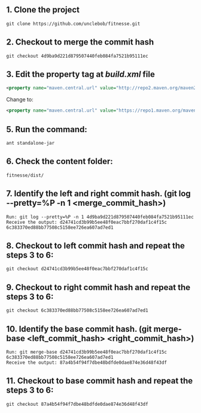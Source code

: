  ## 1. Clone the project 
    git clone https://github.com/unclebob/fitnesse.git

## 2. Checkout to merge the commit hash
    git checkout 4d9ba9d221d879507440feb084fa7521b95111ec

## 3. Edit the property tag at _build.xml_ file

```xml
<property name="maven.central.url" value="http://repo2.maven.org/maven2" />
``` 
Change to:
```xml
<property name="maven.central.url" value="https://repo1.maven.org/maven2"/>
``` 

## 5. Run the command:
    ant standalone-jar

## 6. Check the content folder: 
    fitnesse/dist/

## 7. Identify the left and right commit hash. (git log --pretty=%P -n 1 <merge_commit_hash>)
    Run: git log --pretty=%P -n 1 4d9ba9d221d879507440feb084fa7521b95111ec
    Receive the output: d24741cd3b99b5ee48f0eac7bbf270daf1c4f15c 6c383370ed88bb77508c5158ee726ea607ad7ed1

## 8. Checkout to left commit hash and repeat the steps 3 to 6:
    git checkout d24741cd3b99b5ee48f0eac7bbf270daf1c4f15c

## 9. Checkout to right commit hash and repeat the steps 3 to 6:
    git checkout 6c383370ed88bb77508c5158ee726ea607ad7ed1

## 10. Identify the base commit hash. (git merge-base <left_commit_hash> <right_commit_hash>)
    Run: git merge-base d24741cd3b99b5ee48f0eac7bbf270daf1c4f15c 6c383370ed88bb77508c5158ee726ea607ad7ed1
    Receive the output: 87a4b54f94f7dbe48bdfde0dae874e36d48f43df

## 11. Checkout to base commit hash and repeat the steps 3 to 6:
    git checkout 87a4b54f94f7dbe48bdfde0dae874e36d48f43df


